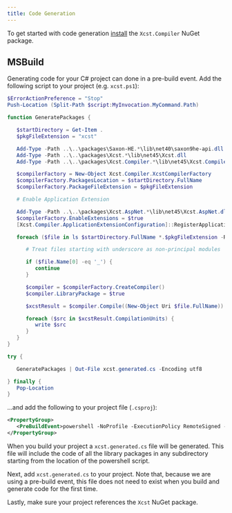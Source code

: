 ```yaml
---
title: Code Generation
---
```


To get started with code generation [install](installing.html) the `Xcst.Compiler` NuGet package.

## MSBuild

Generating code for your C# project can done in a pre-build event. Add the following script to your project (e.g. `xcst.ps1`):

```powershell
$ErrorActionPreference = "Stop"
Push-Location (Split-Path $script:MyInvocation.MyCommand.Path)

function GeneratePackages {

   $startDirectory = Get-Item .
   $pkgFileExtension = "xcst"

   Add-Type -Path ..\..\packages\Saxon-HE.*\lib\net40\saxon9he-api.dll
   Add-Type -Path ..\..\packages\Xcst.*\lib\net45\Xcst.dll
   Add-Type -Path ..\..\packages\Xcst.Compiler.*\lib\net45\Xcst.Compiler.dll

   $compilerFactory = New-Object Xcst.Compiler.XcstCompilerFactory
   $compilerFactory.PackagesLocation = $startDirectory.FullName
   $compilerFactory.PackageFileExtension = $pkgFileExtension

   # Enable Application Extension

   Add-Type -Path ..\..\packages\Xcst.AspNet.*\lib\net45\Xcst.AspNet.dll
   $compilerFactory.EnableExtensions = $true
   [Xcst.Compiler.ApplicationExtensionConfiguration]::RegisterApplicationExtension($compilerFactory)

   foreach ($file in ls $startDirectory.FullName *.$pkgFileExtension -Recurse) {

      # Treat files starting with underscore as non-principal modules

      if ($file.Name[0] -eq '_') {
         continue
      }

      $compiler = $compilerFactory.CreateCompiler()
      $compiler.LibraryPackage = $true

      $xcstResult = $compiler.Compile((New-Object Uri $file.FullName))

      foreach ($src in $xcstResult.CompilationUnits) {
         write $src
      }
   }
}

try {

   GeneratePackages | Out-File xcst.generated.cs -Encoding utf8

} finally {
   Pop-Location
}
```

...and add the following to your project file (`.csproj`):

```xml
<PropertyGroup>
   <PreBuildEvent>powershell -NoProfile -ExecutionPolicy RemoteSigned -File $(ProjectDir)\xcst.ps1</PreBuildEvent>
</PropertyGroup>
```

When you build your project a `xcst.generated.cs` file will be generated. This file will include the code of all the library packages in any subdirectory starting from the location of the powershell script.

Next, add `xcst.generated.cs` to your project. Note that, because we are using a pre-build event, this file does not need to exist when you build and generate code for the first time.

Lastly, make sure your project references the `Xcst` NuGet package.
